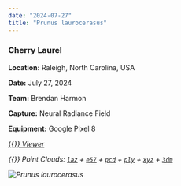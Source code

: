 ```yaml
---
date: "2024-07-27"
title: "Prunus laurocerasus"
---
```


### Cherry Laurel

**Location:** Raleigh, North Carolina, USA

**Date:** July 27, 2024

**Team:** Brendan Harmon

**Capture:** Neural Radiance Field

**Equipment:** Google Pixel 8

[{{<i class="fas fa-braille">}} Viewer](https://xyz.cct.lsu.edu/data/cloud-forest/prunus-laurocerasus-02/prunus-laurocerasus-02.html "Prunus laurocerasus viewer")

{{<i class="ms ms-database">}} Point Clouds:
[``laz``](https://xyz.cct.lsu.edu/data/cloud-forest/prunus-laurocerasus-02/prunus-laurocerasus-02.laz "Prunus laurocerasus LAZ")
+ 
[``e57``](https://xyz.cct.lsu.edu/data/cloud-forest/prunus-laurocerasus-02/prunus-laurocerasus-02.e57 "Prunus laurocerasus E57")
+ 
[``pcd``](https://xyz.cct.lsu.edu/data/cloud-forest/prunus-laurocerasus-02/prunus-laurocerasus-02.pcd "Prunus laurocerasus PCD")
+ 
[``ply``](https://xyz.cct.lsu.edu/data/cloud-forest/prunus-laurocerasus-02/prunus-laurocerasus-02.ply "Prunus laurocerasus PLY")
+ 
[``xyz``](https://xyz.cct.lsu.edu/data/cloud-forest/prunus-laurocerasus-02/prunus-laurocerasus-02.xyz "Prunus laurocerasus XYZ")
+ 
[``3dm``](https://xyz.cct.lsu.edu/data/cloud-forest/prunus-laurocerasus-02/prunus-laurocerasus-02.3dm "Prunus laurocerasus 3DM")

![Prunus laurocerasus](../prunus-laurocerasus-02.webp)
